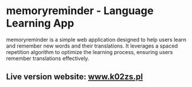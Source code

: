 # memoryreminder - Language Learning App

memoryreminder is a simple web application designed to help users learn and remember new words and their translations. It leverages a spaced repetition algorithm to optimize the learning process, ensuring users remember translations effectively.

## Live version website: www.k02zs.pl
